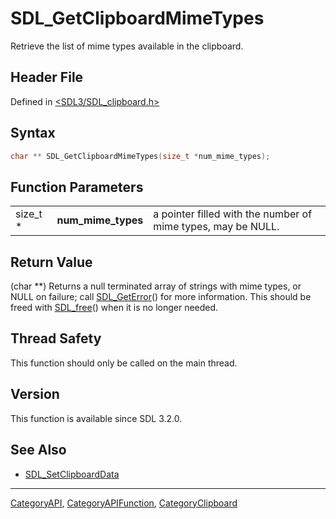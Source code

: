 # SDL_GetClipboardMimeTypes

Retrieve the list of mime types available in the clipboard.

## Header File

Defined in [<SDL3/SDL_clipboard.h>](https://github.com/libsdl-org/SDL/blob/main/include/SDL3/SDL_clipboard.h)

## Syntax

```c
char ** SDL_GetClipboardMimeTypes(size_t *num_mime_types);
```

## Function Parameters

|          |                    |                                                              |
| -------- | ------------------ | ------------------------------------------------------------ |
| size_t * | **num_mime_types** | a pointer filled with the number of mime types, may be NULL. |

## Return Value

(char **) Returns a null terminated array of strings with mime types, or
NULL on failure; call [SDL_GetError](SDL_GetError)() for more information.
This should be freed with [SDL_free](SDL_free)() when it is no longer
needed.

## Thread Safety

This function should only be called on the main thread.

## Version

This function is available since SDL 3.2.0.

## See Also

- [SDL_SetClipboardData](SDL_SetClipboardData)

----
[CategoryAPI](CategoryAPI), [CategoryAPIFunction](CategoryAPIFunction), [CategoryClipboard](CategoryClipboard)

